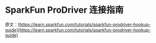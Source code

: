 # SparkFun ProDriver 连接指南

原文：[https://learn.sparkfun.com/tutorials/sparkfun-prodriver-hookup-guide](https://learn.sparkfun.com/tutorials/sparkfun-prodriver-hookup-guide)